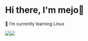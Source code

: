 # Hi there, I'm mejo👋

🌱 I’m currently learning Linux 

![](https://github-readme-stats.vercel.app/api?username=mejomejo&show_icons=true&theme=tokyonight&count_private=true)![](https://github-readme-stats.vercel.app/api/top-langs/?username=mejomejo&langs_count=5&theme=tokyonight&hide_progress=true)



<!--
**mejomejo/mejomejo** is a ✨ _special_ ✨ repository because its `README.md` (this file) appears on your GitHub profile.

Here are some ideas to get you started:

- 🔭 I’m currently working on ...
- 🌱 I’m currently learning ...
- 👯 I’m looking to collaborate on ...
- 🤔 I’m looking for help with ...
- 💬 Ask me about ...
- 📫 How to reach me: ...
- 😄 Pronouns: ...
- ⚡ Fun fact: ...
-->
